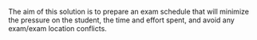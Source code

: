 The aim of this solution is to prepare an exam schedule that will minimize the pressure on the student, the time and effort spent, and avoid any exam/exam location conflicts.
